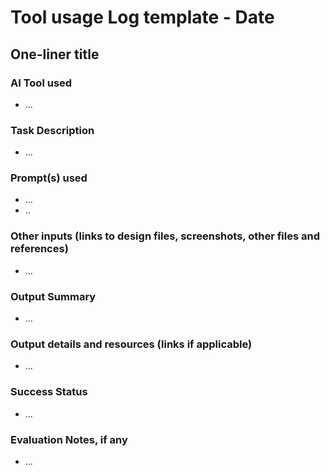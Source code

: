 # Tool usage Log template - Date

## One-liner title

### AI Tool used
- ...

### Task Description
- ...

### Prompt(s) used
- ...
- ..

### Other inputs (links to design files, screenshots, other files and references)
- ...

### Output Summary
- ...

### Output details and resources (links if applicable)
- ...

### Success Status
- ...

### Evaluation Notes, if any
- ...

